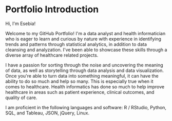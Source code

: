 # Portfolio Introduction

Hi, I'm Esebia!

Welcome to my GitHub Portfolio! I'm a data analyst and health informatician who is eager to learn and curious by nature with experience in identifying trends and patterns through statistical analytics, in addition to data cleansing and analyzation. I've been able to showcase these skills through a diverse array of healthcare related projects.

I have a passion for sorting through the noise and uncovering the meaning of data, as well as storytelling through data analysis and data visualization. Once you're able to turn data into something meaningful, it can have the ability to do so much and help so many. This is especially true when it comes to healthcare. Health informatics has done so much to help improve healthcare in areas such as patient experience, clinical outcomes, and quality of care. 
 
I am proficient in the following languages and software: R / RStudio, Python, SQL, and Tableau, JSON, jQuery, Linux. 
